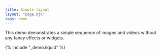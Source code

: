 ```yaml
---
title: Simple layout
layout: "page.njk"
tags: demo
---
```


<script type="module">
    import {startDemo, getSimpleDemo} from "/assets/castmill-demos.es.js"
    const demo = await getSimpleDemo();
    const app = document.getElementById("demo")
    startDemo(app, demo)
</script>

This demo demonstrates a simple sequence of images and videos without any fancy effects or widgets.

{% include "_demo.liquid" %}
